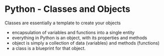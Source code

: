 # Python - Classes and Objects

Classes are essentially a template to create your objects
* encapsulation of variables and functions into a single entity
* everything in Python is an object, with its properties and methods
* object is simply a collection of data (variables) and methods (functions)
* a class is a blueprint for that object.
